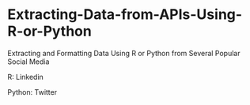 # Extracting-Data-from-APIs-Using-R-or-Python
Extracting and Formatting Data Using R or Python from Several Popular Social Media

R:
Linkedin

Python:
Twitter
